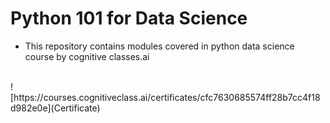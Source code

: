 # Python 101 for Data Science

- This repository contains modules covered in python data science course by cognitive classes.ai 
<br/>
![https://courses.cognitiveclass.ai/certificates/cfc7630685574ff28b7cc4f18d982e0e](Certificate)
